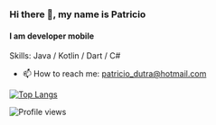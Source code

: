 ### Hi there 👋, my name is Patricio
#### I am developer mobile

Skills: Java / Kotlin / Dart / C# 

- 📫 How to reach me: patricio_dutra@hotmail.com 


[![Top Langs](https://github-readme-stats.vercel.app/api/top-langs/?username=patriciojdutra)](https://github.com/anuraghazra/github-readme-stats)

![Profile views](https://gpvc.arturio.dev/patriciojdutra)  
